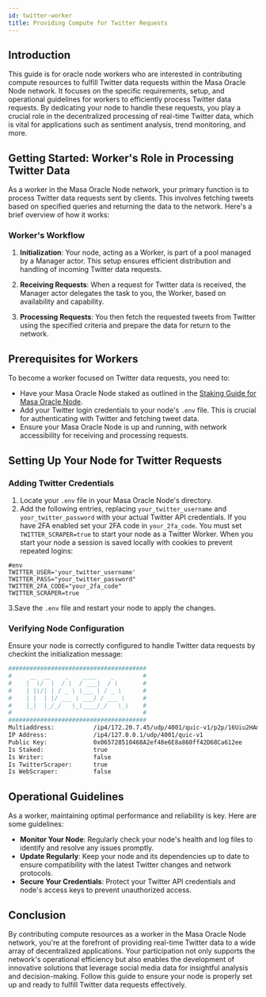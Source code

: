```yaml
---
id: twitter-worker
title: Providing Compute for Twitter Requests
---
```


## Introduction

This guide is for oracle node workers who are interested in contributing compute resources to fulfill Twitter data requests within the Masa Oracle Node network. It focuses on the specific requirements, setup, and operational guidelines for workers to efficiently process Twitter data requests. By dedicating your node to handle these requests, you play a crucial role in the decentralized processing of real-time Twitter data, which is vital for applications such as sentiment analysis, trend monitoring, and more.

## Getting Started: Worker's Role in Processing Twitter Data

As a worker in the Masa Oracle Node network, your primary function is to process Twitter data requests sent by clients. This involves fetching tweets based on specified queries and returning the data to the network. Here's a brief overview of how it works:

### Worker's Workflow

1. **Initialization**: Your node, acting as a Worker, is part of a pool managed by a Manager actor. This setup ensures efficient distribution and handling of incoming Twitter data requests.

2. **Receiving Requests**: When a request for Twitter data is received, the Manager actor delegates the task to you, the Worker, based on availability and capability.

3. **Processing Requests**: You then fetch the requested tweets from Twitter using the specified criteria and prepare the data for return to the network.

## Prerequisites for Workers

To become a worker focused on Twitter data requests, you need to:

- Have your Masa Oracle Node staked as outlined in the [Staking Guide for Masa Oracle Node](staking-guide.md).
- Add your Twitter login credentials to your node's `.env` file. This is crucial for authenticating with Twitter and fetching tweet data.
- Ensure your Masa Oracle Node is up and running, with network accessibility for receiving and processing requests.

## Setting Up Your Node for Twitter Requests

### Adding Twitter Credentials

1. Locate your `.env` file in your Masa Oracle Node's directory.
2. Add the following entries, replacing `your_twitter_username` and `your_twitter_password` with your actual Twitter API credentials. If you have 2FA enabled set your 2FA code in `your_2fa_code`. You must set `TWITTER_SCRAPER=true` to start your node as a Twitter Worker. When you start your node a session is saved locally with cookies to prevent repeated logins:

```shell
#env
TWITTER_USER='your_twitter_username'
TWITTER_PASS="your_twitter_password"
TWITTER_2FA_CODE="your_2fa_code"
TWITTER_SCRAPER=true
```

3.Save the `.env` file and restart your node to apply the changes.

### Verifying Node Configuration

Ensure your node is correctly configured to handle Twitter data requests by checkint the initialization message:

```bash
#######################################
#     __  __    _    ____    _        #
#    |  \/  |  / \  / ___|  / \       #
#    | |\/| | / _ \ \___ \ / _ \      #
#    | |  | |/ ___ \ ___) / ___ \     #
#    |_|  |_/_/   \_\____/_/   \_\    #
#                                     #
#######################################
Multiaddress:           /ip4/172.20.7.45/udp/4001/quic-v1/p2p/16Uiu2HAm28dTN2WVWD2y2bjzwPdym59XASDfQsSktCtejtNR9Vox
IP Address:             /ip4/127.0.0.1/udp/4001/quic-v1
Public Key:             0x065728510468A2ef48e6E8a860ff42D68Ca612ee
Is Staked:              true
Is Writer:              false
Is TwitterScraper:      true
Is WebScraper:          false
```

## Operational Guidelines

As a worker, maintaining optimal performance and reliability is key. Here are some guidelines:

- **Monitor Your Node**: Regularly check your node's health and log files to identify and resolve any issues promptly.
- **Update Regularly**: Keep your node and its dependencies up to date to ensure compatibility with the latest Twitter changes and network protocols.
- **Secure Your Credentials**: Protect your Twitter API credentials and node's access keys to prevent unauthorized access.

## Conclusion

By contributing compute resources as a worker in the Masa Oracle Node network, you're at the forefront of providing real-time Twitter data to a wide array of decentralized applications. Your participation not only supports the network's operational efficiency but also enables the development of innovative solutions that leverage social media data for insightful analysis and decision-making. Follow this guide to ensure your node is properly set up and ready to fulfill Twitter data requests effectively.
